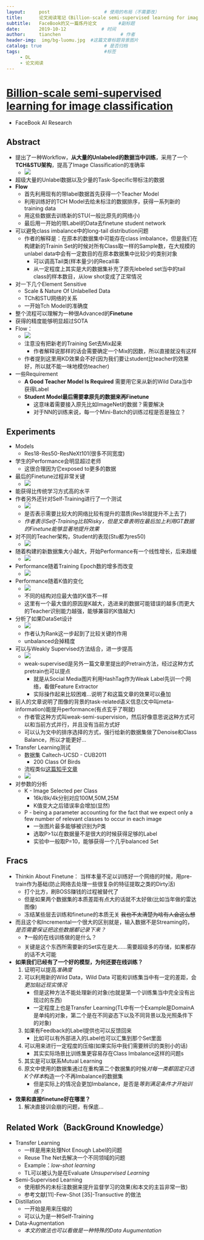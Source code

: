 ```yaml
---
layout:     post                    # 使用的布局（不需要改）
title:      论文阅读笔记《Billion-scale semi-supervised learning for image classification》           # 标题 
subtitle:   FaceBook的又一篇炼丹论文        #副标题
date:       2019-10-12             # 时间
author:     tianchen                      # 作者
header-img:  img/bg-luomu.jpg  #这篇文章标题背景图片  
catalog: true                       # 是否归档
tags:                               #标签
     - DL
     - 论文阅读
---
```



# [Billion-scale semi-supervised learning for image classification](https://www.semanticscholar.org/paper/Billion-scale-semi-supervised-learning-for-image-Yalniz-J%C3%A9gou/88ee291cf1f57fd0f4914a80b986a08a90d887f1)
* FaceBook AI Research

## Abstract
* 提出了一种Workflow，**从大量的Unlabeled的数据当中训练**，采用了一个**TCH&STU架构**，提高了Image Classification的准确率
    * ![](https://github.com/A-suozhang/MyPicBed/raw/master/img/20190925164124.png)
* 超级大量的Unlabel数据以及少量的Task-Specific带标注的数据
* **Flow**
    * 首先利用现有的带label数据首先获得一个Teacher Model
    * 利用训练好的TCH Model去给未标注的数据排序，获得一系列新的training data
    * 用这些数据去训练新的STU(一般比原先的网络小)
    * 最后用一开始的带Label的Data去finetune student network
* 可以避免class imbalance中的long-tail distribution问题
    * 作者的解释是：在原本的数据集中可能存在class imbalance，但是我们在构建新的Trainin Set的时候对所有Class取一样的Sample数，在大规模的unlabel data中会有一定数目的在原本数据集中比较少的类别对象
        * 可以调高Tail类(样本量少)的Recall率
        * 从一定程度上其实是大的数据集补充了原先lebeled set当中的tail class的样本数目，从low shot变成了正常情况
* 对一下几个Element Sensitive
    * Scale & Nature Of Unlabelled Data
    * TCh和STU网络的关系
    * 一开始Tch Model的准确度
* 整个流程可以理解为一种很Advanced的**Finetune**
* 获得的精度能够明显超过SOTA
* Flow：
    * ![](https://github.com/A-suozhang/MyPicBed/raw/master/img/20190925191933.png)
    * 注意没有把新老的Training Set去Mix起来
        * 作者解释说那样的话会需要确定一个Mix的因数，所以直接就没有这样
    * 作者提到这里用KD效果会不好(因为我们要让student比teacher的效果好，所以就不能一味地模仿teacher)
* 一些Requirement 
    * **A Good Teacher Model Is Required** 需要用它来从新的Wild Data当中获得Label
    * **Student Model最后需要拿原先的数据来再Finetune**
        * 这意味着需要接入原先比如ImageNet的数据？需要解决
        * 对于NN的训练来说，每一个Mini-Batch的训练过程是否是独立？

## Experiments
* Models
    * Res18-Res50-ResNeXt101(很多不同宽度)
* 学生的Performance会明显超过老师
    * 这很合理因为它exposed to更多的数据
* 最后的Finetune过程非常关键
    * ![](https://github.com/A-suozhang/MyPicBed/raw/master/img/20190925201749.png)
* 能获得比传统学习方式高的水平
* 作者另外还针对Self-Training进行了一个测试
    * ![](https://github.com/A-suozhang/MyPicBed/raw/master/img/20190925203402.png)
    * 是否表示需要比较大的网络比较有提升的潜质(Res18就提升不上去了)
    * *作者表示Self-Training比较Risky，但是文章表明在最后加上利用GT数据的Finetune能够显著地提升效果*
* 对不同的Teacher架构，Student的表现(Stu都为res50)
    * ![](https://github.com/A-suozhang/MyPicBed/raw/master/img/20191012105608.png)
* 随着构建的新数据集大小越大，开始Performance有一个线性增长，后来趋缓
    * ![](https://github.com/A-suozhang/MyPicBed/raw/master/img/20191012105804.png)
* Performance随着Training Epoch数的增多而改变
    * ![](https://github.com/A-suozhang/MyPicBed/raw/master/img/20191012105931.png)
* Performance随着K值的变化
    * ![](https://github.com/A-suozhang/MyPicBed/raw/master/img/20191012110110.png)
    * 不同的结构对应最大值的K值不一样
    * 这里有一个最大值的原因是K越大，选进来的数据可能错误的越多(而更大的Teacher识别能力越强，能够兼容的K值越大)
* 分析了如果DataSet设计
    * ![](https://github.com/A-suozhang/MyPicBed/raw/master/img/20191012112841.png)
    * 作者认为Rank这一步起到了比较关键的作用
    * unbalanced会掉精度
* 可以与Weakly Supervised方法结合，进一步提高
    * ![](https://github.com/A-suozhang/MyPicBed/raw/master/img/20191012114227.png)
    * weak-supervised是另外一篇文章里提出的Pretrain方法，经过这种方式pretrain也可以提点
        * 就是从Social Media图片利用HashTag作为Weak Label先训一个网络，看做Feature Extractor
        * 实际操作起来比较困难...说明了和这篇文章的效果可以叠加
* 前人的文章说明了图像的背景的task-related语义信息(文中叫meta-information)能提升performance(有点玄乎了啊就)
    * 作者管这种方式叫weak-semi-supervision，然后好像意思说这种方式可以和当前方式并行，并且没有当前方式好
    * 可以认为文中的排序选择的方式，强行给新的数据集做了Denoise和Class Balance，所以才能更好...
* Transfer Learning测试
    * 数据集 Caltech-UCSD - CUB2011
        * 200 Class Of Birds
    * 流程类似[这篇知乎文章](https://zhuanlan.zhihu.com/p/32231847)
    * ![](https://github.com/A-suozhang/MyPicBed/raw/master/img/20191012133433.png)
* 对参数的分析
    * K - Image Selected per Class
        * 16k/8k/4k分别对应100M,50M,25M
        * K值变大之后错误率会增加(显然)
    * P - being a parameter accounting for the fact that we expect only a few number of relevant classes to occur in each image
        * 一张图片最多能够被识别为P类
        * 选取P>1以在数据量不是很大的时候获得足够的Label
        * 实验中一般取P=10，能够获得一个几乎balanced Set


## Fracs
* Thinkin About Finetune： 当样本量不足以训练好一个网络的时候，用pre-train作为基础(防止网络去处理一些很复杂的特征提取之类的Dirty活)
    * 打个比方，刷BOSS赚钱的过程被替代了
    * 但是如果两个数据集的本质差距有点大的话就不太好做(比如当年做的雷达图像)
    * 冻结某些层去训练和finetune的本质无关 ~~我也不太清楚为啥有人会这么想~~
 * 而且这个和Incremental一个很大的区别就是，输入数据不是Streaming的，*是否需要保证把这些数据都记录下来？*
    * ❓一般的在线训练做的是什么？
    * 关键是这个东西所需要新的Set实在是大……需要超级多的存储，如果都存的话不大可能
* **如果我们已经有了一个好的模型，为何还要在线训练？**
    1. 证明可以提高*准确度*
    2. 可以利用新的Wild Data，Wild Data 可能和训练集当中有一定的差距，会*更加贴近现实情况*
        * 但是这种方法不能处理新的对象(也就是第一个训练集当中完全没有出现过的东西)
        * 一定程度上也是Transfer Learning(TL中有一个Example是DomainA是单纯的对象，第二个是在不同姿态下以及不同背景以及光照条件下的对象)
    3. 如果有Feedback的Label提供也可以反馈回来 
        * 比如可以有外部进入的Label也可以汇集到那个Set里面
    4. 可以用来进行一定程度的压缩(如果实际中我们需要辨识的类别小的话)
        * 其实实际场景比训练集更容易存在Class Imbalance这样的问题s
    5. 其实是可以联系Mutual Learning
    6. 原文中使用的数据集通过在重构第二个数据集的时候*对每一类都固定只选K个样本*构造一个不再Imbalance的数据集
        * 但是实际上的情况会更加Imbalance，是否是*等到满足条件才开始训练？*
* **效果和直接finetune好在哪里？**
    1. 解决直接训会崩的问题，有保底...


## Related Work（BackGround Knowledge）
* Transfer Learning
    * 一样是用来处理Not Enough Label的问题
    * Reuse The Net去解决一个不同领域的问题 
    * Example：*low-shot learning*
    * TL可以被认为是在Evaluate *Unsupervised Learning* 
* Semi-Supervised Learning
    * 使用额外的未标注数据来提升监督学习的效果(和本文的主旨非常一致)
    * 参考文献[11]-Few-Shot [35]-Transuctive 的做法
* Distillation
    * 一开始是用来压缩的
    * 可以认为是一种Self-Training
* Data-Augmentation
    * *本文的做法也可以看做是一种特殊的Data Augumentation*